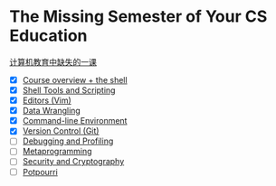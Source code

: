 # The Missing Semester of Your CS Education

[计算机教育中缺失的一课](https://missing.csail.mit.edu/)

- [x] [Course overview + the shell](./missing-semester/course-shell.md)
- [x] [Shell Tools and Scripting](./missing-semester/shell-tools.md)
- [x] [Editors (Vim)](./missing-semester/editors.md)
- [x] [Data Wrangling](./missing-semester/data-wrangling.md)
- [x] [Command-line Environment](./missing-semester/command-line.md)
- [x] [Version Control (Git)](./missing-semester/version-control.md)
- [ ] [Debugging and Profiling](./missing-semester/debugging-profiling.md)
- [ ] [Metaprogramming](./missing-semester/metaprogramming.md)
- [ ] [Security and Cryptography](./missing-semester/security.md)
- [ ] [Potpourri](./missing-semester/potpourri.md)
